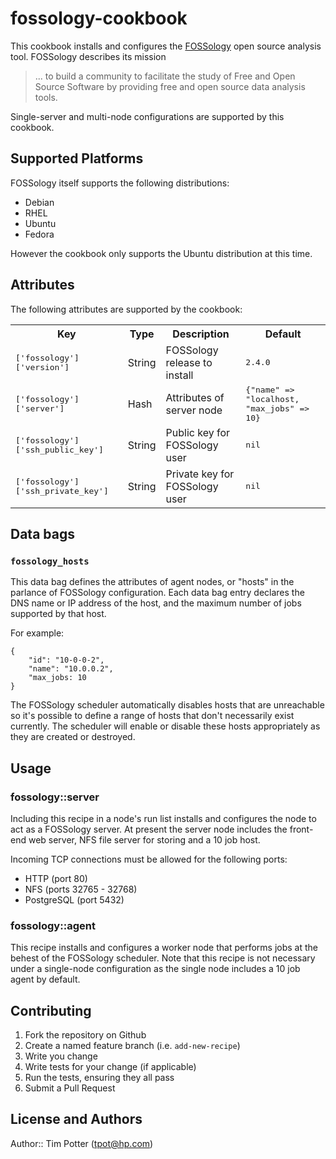 # fossology-cookbook

This cookbook installs and configures the
[FOSSology](http://fossology.org) open source analysis tool.
FOSSology describes its mission

>  ... to build a community to facilitate the study of Free and Open Source
>  Software by providing free and open source data analysis tools.

Single-server and multi-node configurations are supported by this cookbook.

## Supported Platforms

FOSSology itself supports the following distributions:

* Debian
* RHEL
* Ubuntu
* Fedora

However the cookbook only supports the Ubuntu distribution at this time.

## Attributes

The following attributes are supported by the cookbook:

<table>
  <tr>
    <th>Key</th>
    <th>Type</th>
    <th>Description</th>
    <th>Default</th>
  </tr>
  <tr>
    <td><tt>['fossology']['version']</tt></td>
    <td>String</td>
    <td>FOSSology release to install</td>
    <td><tt>2.4.0</tt></td>
  </tr>
  <tr>
    <td><tt>['fossology']['server']</tt></td>
    <td>Hash</td>
    <td>Attributes of server node</td>
    <td><tt>{"name" => "localhost, "max_jobs" => 10}</tt></td>
  </tr>
  <tr>
    <td><tt>['fossology']['ssh_public_key']</tt></td>
    <td>String</td>
    <td>Public key for FOSSology user</td>
    <td><tt>nil</tt></td>
  </tr>
  <tr>
    <td><tt>['fossology']['ssh_private_key']</tt></td>
    <td>String</td>
    <td>Private key for FOSSology user</td>
    <td><tt>nil</tt></td>
  </tr>
</table>

## Data bags

### `fossology_hosts`

This data bag defines the attributes of agent nodes, or "hosts" in the
parlance of FOSSology configuration.  Each data bag entry declares the
DNS name or IP address of the host, and the maximum number of jobs
supported by that host.

For example:

```
{
    "id": "10-0-0-2",
    "name": "10.0.0.2",
    "max_jobs: 10
}
```

The FOSSology scheduler automatically disables hosts that are
unreachable so it's possible to define a range of hosts that don't
necessarily exist currently.  The scheduler will enable or disable
these hosts appropriately as they are created or destroyed.

## Usage

### fossology::server

Including this recipe in a node's run list installs and configures the
node to act as a FOSSology server.  At present the server node
includes the front-end web server, NFS file server for storing and a 10 job host.

Incoming TCP connections must be allowed for the following ports:

* HTTP (port 80)
* NFS (ports 32765 - 32768)
* PostgreSQL (port 5432)

### fossology::agent

This recipe installs and configures a worker node that performs jobs
at the behest of the FOSSology scheduler.  Note that this recipe is
not necessary under a single-node configuration as the single node
includes a 10 job agent by default.

## Contributing

1. Fork the repository on Github
2. Create a named feature branch (i.e. `add-new-recipe`)
3. Write you change
4. Write tests for your change (if applicable)
5. Run the tests, ensuring they all pass
6. Submit a Pull Request

## License and Authors

Author:: Tim Potter (<tpot@hp.com>)
